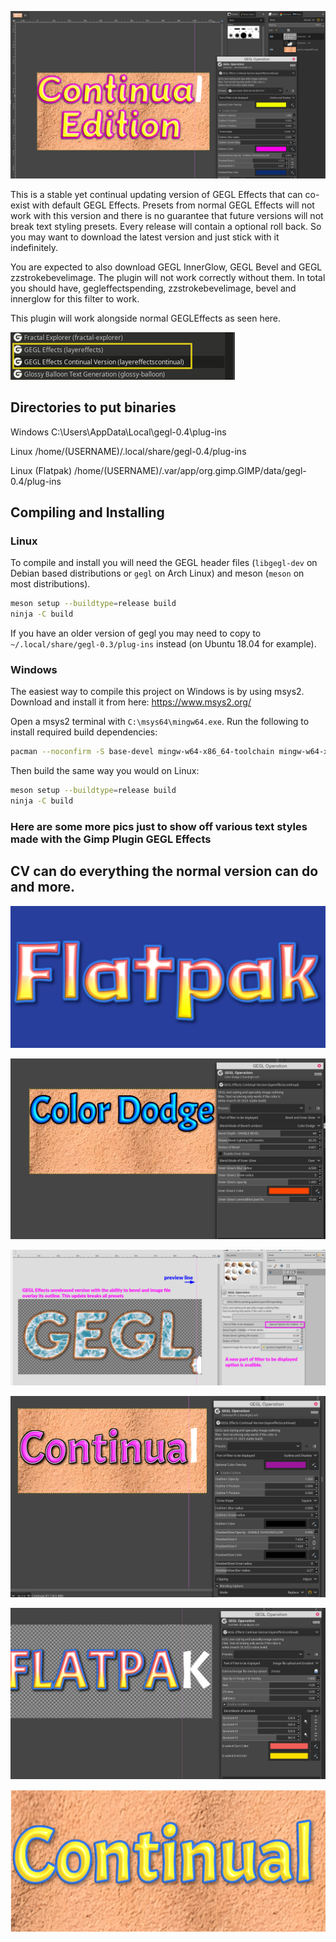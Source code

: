 ![image preview](/Image_previews/changes_GEGL_Effects_continual.png  )


This is a stable yet continual updating version of GEGL Effects that can co-exist with default GEGL Effects. Presets from normal GEGL Effects will not work with this version and there is no guarantee that future versions 
will not break text styling presets. Every release will contain a optional roll back.
So you may want to download the latest version and just stick with it indefinitely. 



You are expected to also download GEGL InnerGlow, GEGL Bevel and  GEGL zzstrokebevelimage. The plugin will not work correctly without them.
In total you should have, gegleffectspending, zzstrokebevelimage, bevel and innerglow for this filter to work.  

This plugin will work alongside normal GEGLEffects as seen here.

![image preview](coexisting_plugins.jpg  )



## Directories to put binaries

Windows C:\Users<YOUR NAME>\AppData\Local\gegl-0.4\plug-ins

Linux /home/(USERNAME)/.local/share/gegl-0.4/plug-ins

Linux (Flatpak) /home/(USERNAME)/.var/app/org.gimp.GIMP/data/gegl-0.4/plug-ins


## Compiling and Installing

### Linux

To compile and install you will need the GEGL header files (`libgegl-dev` on
Debian based distributions or `gegl` on Arch Linux) and meson (`meson` on
most distributions).

```bash
meson setup --buildtype=release build
ninja -C build

```

If you have an older version of gegl you may need to copy to `~/.local/share/gegl-0.3/plug-ins`
instead (on Ubuntu 18.04 for example).



### Windows

The easiest way to compile this project on Windows is by using msys2.  Download
and install it from here: https://www.msys2.org/

Open a msys2 terminal with `C:\msys64\mingw64.exe`.  Run the following to
install required build dependencies:

```bash
pacman --noconfirm -S base-devel mingw-w64-x86_64-toolchain mingw-w64-x86_64-meson mingw-w64-x86_64-gegl
```

Then build the same way you would on Linux:

```bash
meson setup --buildtype=release build
ninja -C build
```


### Here are some more pics just to show off various text styles made with the Gimp Plugin GEGL Effects 
CV can do everything the normal version can do and more.
----------------

![image preview](/Image_previews/generated_text_style.png  )

![image preview](/Image_previews/changes_continual_color_dodge_bevel.png   )

![image preview](/Image_previews/changes_bevel_outline_and_.image_overlay.png   )

![image preview](/Image_previews/continual_pink.png    )


![image preview](/Image_previews/flatpak2.png    )

![image preview](/Image_previews/example_preset.png    )


